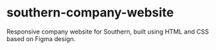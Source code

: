 # southern-company-website
Responsive company website for Southern, built using HTML and CSS based on Figma design.
